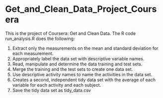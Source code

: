 # Get_and_Clean_Data_Project_Coursera

This is the project of Coursera: Get and Clean Data. The R code run_analysis.R does the following:

1. Extract only the measurements on the mean and standard deviation for each measurement.
2. Appropriately label the data set with descriptive variable names.
3. Read, manipulate and determine the data training and test sets.
4. Merge the training and the test sets to create one data set.
5. Use descriptive activity names to name the activities in the data set.
6. Creates a second, independent tidy data set with the average of each variable for each activity and each subject.
7. Save the tidy data set as tidy_data.csv
